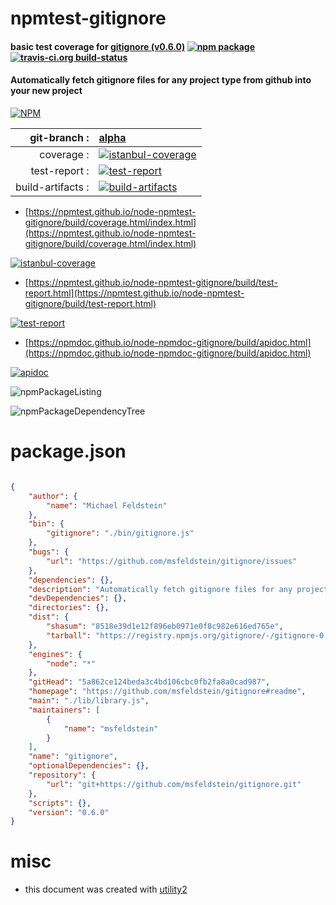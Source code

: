 # npmtest-gitignore

#### basic test coverage for  [gitignore (v0.6.0)](https://github.com/msfeldstein/gitignore#readme)  [![npm package](https://img.shields.io/npm/v/npmtest-gitignore.svg?style=flat-square)](https://www.npmjs.org/package/npmtest-gitignore) [![travis-ci.org build-status](https://api.travis-ci.org/npmtest/node-npmtest-gitignore.svg)](https://travis-ci.org/npmtest/node-npmtest-gitignore)

#### Automatically fetch gitignore files for any project type from github into your new project

[![NPM](https://nodei.co/npm/gitignore.png?downloads=true&downloadRank=true&stars=true)](https://www.npmjs.com/package/gitignore)

| git-branch : | [alpha](https://github.com/npmtest/node-npmtest-gitignore/tree/alpha)|
|--:|:--|
| coverage : | [![istanbul-coverage](https://npmtest.github.io/node-npmtest-gitignore/build/coverage.badge.svg)](https://npmtest.github.io/node-npmtest-gitignore/build/coverage.html/index.html)|
| test-report : | [![test-report](https://npmtest.github.io/node-npmtest-gitignore/build/test-report.badge.svg)](https://npmtest.github.io/node-npmtest-gitignore/build/test-report.html)|
| build-artifacts : | [![build-artifacts](https://npmtest.github.io/node-npmtest-gitignore/glyphicons_144_folder_open.png)](https://github.com/npmtest/node-npmtest-gitignore/tree/gh-pages/build)|

- [https://npmtest.github.io/node-npmtest-gitignore/build/coverage.html/index.html](https://npmtest.github.io/node-npmtest-gitignore/build/coverage.html/index.html)

[![istanbul-coverage](https://npmtest.github.io/node-npmtest-gitignore/build/screenCapture.buildCi.browser.%252Ftmp%252Fbuild%252Fcoverage.lib.html.png)](https://npmtest.github.io/node-npmtest-gitignore/build/coverage.html/index.html)

- [https://npmtest.github.io/node-npmtest-gitignore/build/test-report.html](https://npmtest.github.io/node-npmtest-gitignore/build/test-report.html)

[![test-report](https://npmtest.github.io/node-npmtest-gitignore/build/screenCapture.buildCi.browser.%252Ftmp%252Fbuild%252Ftest-report.html.png)](https://npmtest.github.io/node-npmtest-gitignore/build/test-report.html)

- [https://npmdoc.github.io/node-npmdoc-gitignore/build/apidoc.html](https://npmdoc.github.io/node-npmdoc-gitignore/build/apidoc.html)

[![apidoc](https://npmdoc.github.io/node-npmdoc-gitignore/build/screenCapture.buildCi.browser.%252Ftmp%252Fbuild%252Fapidoc.html.png)](https://npmdoc.github.io/node-npmdoc-gitignore/build/apidoc.html)

![npmPackageListing](https://npmtest.github.io/node-npmtest-gitignore/build/screenCapture.npmPackageListing.svg)

![npmPackageDependencyTree](https://npmtest.github.io/node-npmtest-gitignore/build/screenCapture.npmPackageDependencyTree.svg)



# package.json

```json

{
    "author": {
        "name": "Michael Feldstein"
    },
    "bin": {
        "gitignore": "./bin/gitignore.js"
    },
    "bugs": {
        "url": "https://github.com/msfeldstein/gitignore/issues"
    },
    "dependencies": {},
    "description": "Automatically fetch gitignore files for any project type from github into your new project",
    "devDependencies": {},
    "directories": {},
    "dist": {
        "shasum": "8518e39d1e12f896eb0971e0f8c982e616ed765e",
        "tarball": "https://registry.npmjs.org/gitignore/-/gitignore-0.6.0.tgz"
    },
    "engines": {
        "node": "*"
    },
    "gitHead": "5a862ce124beda3c4bd106cbc0fb2fa8a0cad987",
    "homepage": "https://github.com/msfeldstein/gitignore#readme",
    "main": "./lib/library.js",
    "maintainers": [
        {
            "name": "msfeldstein"
        }
    ],
    "name": "gitignore",
    "optionalDependencies": {},
    "repository": {
        "url": "git+https://github.com/msfeldstein/gitignore.git"
    },
    "scripts": {},
    "version": "0.6.0"
}
```



# misc
- this document was created with [utility2](https://github.com/kaizhu256/node-utility2)
